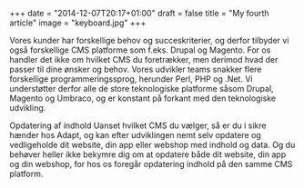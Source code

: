 +++
date = "2014-12-07T20:17+01:00"
draft = false
title = "My fourth article"
image = "keyboard.jpg"
+++

<i class="fa fa-home"></i>

Vores kunder har forskellige behov og succeskriterier, og derfor tilbyder vi også forskellige CMS platforme som f.eks. Drupal og Magento. For os handler det ikke om hvilket CMS du foretrækker, men derimod hvad der passer til dine ønsker og behov. Vores udvikler teams snakker flere forskellige programmeringssprog, herunder Perl, PHP og .Net. Vi understøtter derfor alle de store teknologiske platforme såsom Drupal, Magento og Umbraco, og er konstant på forkant med den teknologiske udvikling.

Opdatering af indhold
Uanset hvilket CMS du vælger, så er du i sikre hænder hos Adapt, og kan efter udviklingen nemt selv opdatere og vedligeholde dit website, din app eller webshop med indhold og data. Og du behøver heller ikke bekymre dig om at opdatere både dit website, din app og din webshop, for hos os foregår opdatering indhold på den samme CMS platform. 